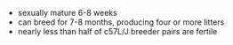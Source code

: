 - sexually mature 6-8 weeks
- can breed for 7-8 months, producing four or more litters
- nearly less than half of c57L/J breeder pairs are fertile